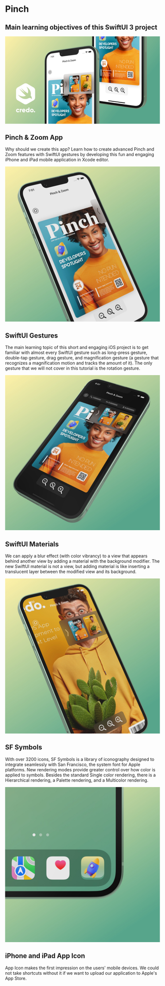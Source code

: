 # Pinch

## Main learning objectives of this SwiftUI 3 project

![image 1](./docs/doc-1.jpg)

## Pinch & Zoom App

Why should we create this app? Learn how to create advanced Pinch and Zoom features with SwiftUI gestures by developing this fun and engaging iPhone and iPad mobile application in Xcode editor.

![image 1](./docs/doc-2.jpg)

## SwiftUI Gestures

The main learning topic of this short and engaging iOS project is to get familiar with almost every SwiftUI gesture such as long-press gesture, double-tap gesture, drag gesture, and magnification gesture (a gesture that recognizes a magnification motion and tracks the amount of it). The only gesture that we will not cover in this tutorial is the rotation gesture.

![image 1](./docs/doc-3.jpg)

## SwiftUI Materials

We can apply a blur effect (with color vibrancy) to a view that appears behind another view by adding a material with the background modifier. The new SwiftUI material is not a view, but adding material is like inserting a translucent layer between the modified view and its background.

![image 1](./docs/doc-4.jpg)

## SF Symbols

With over 3200 icons, SF Symbols is a library of iconography designed to integrate seamlessly with San Francisco, the system font for Apple platforms. New rendering modes provide greater control over how color is applied to symbols. Besides the standard Single color rendering, there is a Hierarchical rendering, a Palette rendering, and a Multicolor rendering.

![image 1](./docs/doc-5.jpg)

## iPhone and iPad App Icon

App Icon makes the first impression on the users' mobile devices. We could not take shortcuts without it if we want to upload our application to Apple's App Store.
